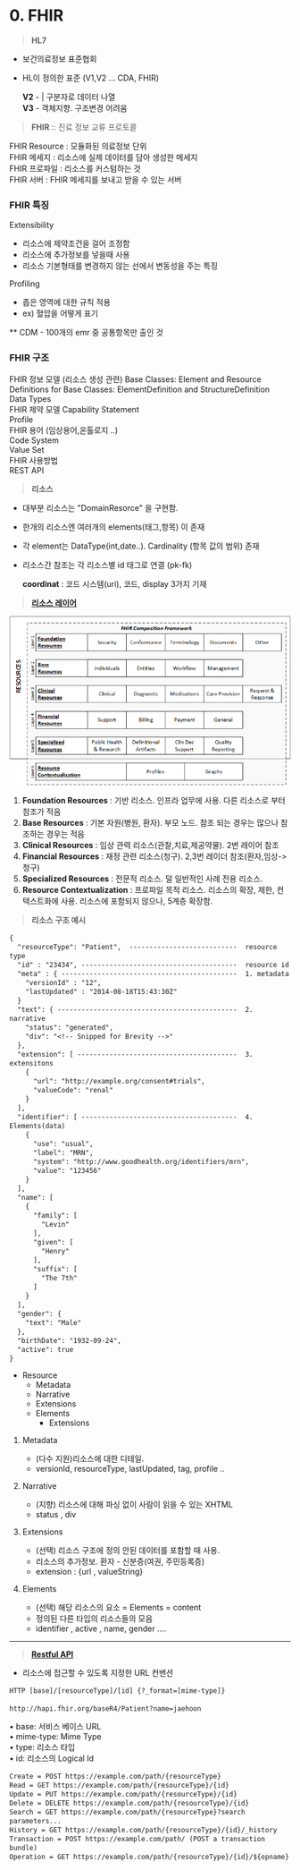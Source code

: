 # 0. FHIR

>__HL7__
- 보건의료정보 표준협회
- HL이 정의한 표준 (V1,V2 ... CDA, FHIR) 

    __V2__	- | 구분자로 데이터 나열  
    __V3__	- 객체지향. 구조변경 어려움

>__FHIR__ :: 진료 정보 교류 프로토콜

FHIR Resource   : 모듈화된 의료정보 단위  
FHIR 메세지	    : 리소스에 실제 데이터를 담아 생성한 메세지  
FHIR 프로파일 	: 리소스를 커스텀하는 것  
FHIR 서버	    : FHIR 메세지를 보내고 받을 수 있는 서버

### __FHIR  특징__

Extensibility
- 리소스에 제약조건을 걸어 조정함
- 리소스에 추가정보를 넣을때 사용
- 리소스 기본형태를 변경하지 않는 선에서 변동성을 주는 특징

Profiling 
- 좁은 영역에 대한 규칙 적용
- ex) 혈압을 어떻게 표기


** CDM - 100개의 emr 중 공통항목만 출인 것

### __FHIR 구조__

FHIR 정보 모델 (리소스 생성 관련) 
    Base Classes: Element and Resource  
    Definitions for Base Classes: ElementDefinition and StructureDefinition  
    Data Types  
FHIR 제약 모델 
    Capability Statement  
    Profile  
FHIR 용어 (임상용어,온톨로지 ..)  
    Code System  
    Value Set  
FHIR 사용방법  
    REST API  



>__리소스__
- 대부분 리소스는 "DomainResorce" 을 구현함. 
- 한개의 리소스엔 여러개의 elements(태그,항목) 이 존재
- 각 element는 DataType(int,date..). Cardinality (항목 값의 범위) 존재
- 리소스간 참조는 각 리소스별  id 태그로 연결 (pk-fk)
  
  __coordinat__ : 코드 시스템(uri), 코드, display 3가지 기재

>[__리소스 레이어__](http://hl7.org/fhir/overview-arch.html#organizing)

<img src = "../img/ResourceLayer.png">

1. __Foundation Resources__ : 기반 리소스. 인프라 업무에 사용. 다른 리소스로 부터 참조가 적음
2. __Base Resources__ : 기본 자원(병원, 환자). 부모 노드. 참조 되는 경우는 많으나 참조하는 경우는 적음
3. __Clinical Resources__ : 임상 관력 리소스(관찰,치료,제공약물). 2번 레이어 참조
4. __Financial Resources__ : 재정 관련 리소스(청구). 2,3번 레이더 참조(환자,임상->청구)
5. __Specialized Resources__ : 전문적 리소스. 덜 일반적인 사례 전용 리소스.
6. __Resource Contextualization__ : 프로파일 목적 리소스. 리소스의 확장, 제한, 컨텍스트화에 사용. 리소스에 포함되지 않으나, 5계층 확장함. 



>__리소스 구조 예시__

```
{
  "resourceType": "Patient",  ---------------------------  resource type
  "id" : "23434", ---------------------------------------  resource id
  "meta" : { --------------------------------------------  1. metadata
    "versionId" : "12",
    "lastUpdated" : "2014-08-18T15:43:30Z"
  }
  "text": { ---------------------------------------------  2. narrative
    "status": "generated",
    "div": "<!-- Snipped for Brevity -->"
  },
  "extension": [ ----------------------------------------  3. extensitons
    {
      "url": "http://example.org/consent#trials",
      "valueCode": "renal"
    }
  ],
  "identifier": [ ---------------------------------------  4. Elements(data)
    {
      "use": "usual",
      "label": "MRN",
      "system": "http://www.goodhealth.org/identifiers/mrn",
      "value": "123456"
    }
  ],
  "name": [
    {
      "family": [
        "Levin"
      ],
      "given": [
        "Henry"
      ],
      "suffix": [
        "The 7th"
      ]
    }
  ],
  "gender": {
    "text": "Male"
  },
  "birthDate": "1932-09-24",
  "active": true
}
```

* Resource
  * Metadata	
  * Narrative
  * Extensions
  * Elements
    * Extensions
    

1) Metadata
   - (다수 지원)리소스에 대한 디테일.
   - versionId, resourceType, lastUpdated, tag, profile ..

2) Narrative 
   - (지향) 리소스에 대해 파싱 없이 사람이 읽을 수 있는 XHTML
   - status , div

3) Extensions
   - (선택) 리소스 구조에 정의 안된 데이터를 포함할 때 사용.
   - 리소스의 추가정보. 환자 - 신분증(여권, 주민등록증) 
   - extension : {url , valueString}

4) Elements
   - (선택) 해당 리소스의 요소 = Elements = content
   - 정의된 다른 타입의 리소스들의 모음 
   - identifier , active , name, gender ....

---
>[__Restful API__](http://hl7.org/fhir/http.html) 

- 리소스에 접근할 수 있도록 지정한 URL 컨밴션

```
HTTP [base]/[resourceType]/[id] {?_format=[mime-type]}

http://hapi.fhir.org/baseR4/Patient?name=jaehoon
```

• base: 서비스 베이스 URL  
• mime-type: Mime Type  
• type: 리소스 타입  
• id: 리소스의 Logical Id  


```
Create = POST https://example.com/path/{resourceType}
Read = GET https://example.com/path/{resourceType}/{id}
Update = PUT https://example.com/path/{resourceType}/{id}
Delete = DELETE https://example.com/path/{resourceType}/{id}
Search = GET https://example.com/path/{resourceType}?search parameters...
History = GET https://example.com/path/{resourceType}/{id}/_history
Transaction = POST https://example.com/path/ (POST a transaction bundle)
Operation = GET https://example.com/path/{resourceType}/{id}/${opname}
```


